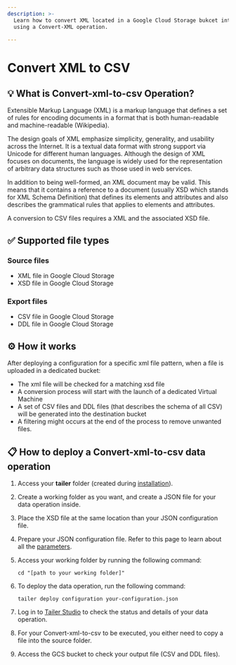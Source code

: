 ```yaml
---
description: >-
  Learn how to convert XML located in a Google Cloud Storage bukcet into CSV files
  using a Convert-XML operation.

---
```


# Convert XML to CSV

## 💡 What is Convert-xml-to-csv Operation?

Extensible Markup Language (XML) is a markup language that defines a set of rules for encoding documents in a format that is both human-readable and machine-readable (Wikipedia). 

The design goals of XML emphasize simplicity, generality, and usability across the Internet. It is a textual data format with strong support via Unicode for different human languages. Although the design of XML focuses on documents, the language is widely used for the representation of arbitrary data structures such as those used in web services.

In addition to being well-formed, an XML document may be valid. This means that it contains a reference to a document (usually XSD which stands for XML Schema Definition) that defines its elements and attributes and also describes the grammatical rules that applies to elements and attributes. 

A conversion to CSV files requires a XML and the associated XSD file.


## ✅ Supported file types

### **Source files**

* XML file in Google Cloud Storage
* XSD file in Google Cloud Storage

### **Export files**

* CSV file in Google Cloud Storage
* DDL file in Google Cloud Storage

## ⚙️ How it works

After deploying a configuration for a specific xml file pattern, when a file is uploaded
in a dedicated bucket: 
* The xml file will be checked for a matching xsd file
* A conversion process will start with the launch of a dedicated Virtual Machine
* A set of CSV files and DDL files (that describes the schema of all CSV) will be generated into the destination bucket
* A filtering might occurs at the end of the process to remove unwanted files.


## **📋 How to deploy a Convert-xml-to-csv data operation**

1. Access your **tailer** folder \(created during [installation](../../getting-started/install-tailer-sdk.md)\).
2. Create a working folder as you want, and create a JSON file for your data operation inside.
3. Place the XSD file at the same location than your JSON configuration file.
4. Prepare your JSON configuration file. Refer to this page to learn about all the [parameters](tconvert-xml-configuration-file.md).
5. Access your working folder by running the following command:

   ```text
   cd "[path to your working folder]"
   ```

6. To deploy the data operation, run the following command:

   ```text
   tailer deploy configuration your-configuration.json
   ```

7. Log in to [Tailer Studio](https://jarvis-platform.io/sign-in?redirect=%2F&__hstc=57968821.199e85015347f5cf00c120e5932c4c81.1601276395705.1601454251429.1601460096069.15&__hssc=57968821.4.1601460096069&__hsfp=649433320) to check the status and details of your data operation.
8. For your Convert-xml-to-csv to be executed, you either need to copy a file into the source folder.
10. Access the GCS bucket to check your output file \(CSV and DDL files\).
